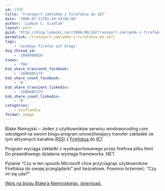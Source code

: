 ```yaml
---
id: 1720
title: 'Transport zakładek z Firefoksa do IE7'
date: '2006-07-31T01:44:42+02:00'
author: 'Ludwik C. Siadlak'
layout: post
guid: 'http://blog.ludwikc.net/2006/08/10/transport-zakladek-z-firefoksa-do-ie7/'
permalink: /transport-zakladek-z-firefoksa-do-ie7/
tags:
    - 'windows firefox ie7 blogs'
dsq_thread_id:
    - '2809990026'
views:
    - '706'
bsb_share_transient_facebook:
    - '1606085175'
bsb_share_count_facebook:
    - '0'
bsb_share_transient_linkedin:
    - '1606085175'
bsb_share_count_linkedin:
    - '0'
categories:
    - Szuflandia
format: image
---
```


Blake Niemyjski – Jeden z użytkowników serwisu windowscoding.com udostępnił na swoim blogu program umowżliwiajacy transfer zakładek (w tym aktywnych kanałów <abbr title="Real Simple Syndication">RSS</abbr>) z [Firefoksa ](https://www.mozilla.org/pl/firefox/new/)do <abbr title="Internet Explorer v. 7">IE7</abbr>.

Program wyciąga zakładki z wyeksportowanego przez firefoxa pliku html. Do prawidłowego działania wymaga frameworka .NET.

Pytanie “Czy w ten sposób Microsoft chce przyciagnąć użytkowników Firefoksa do swojej przeglądarki” jest bezcelowe. Powinno brzemieć: “Czy im się uda?”

[Wpis na blogu Blake’a Niemyjskiego, download.](http://windowscoding.com/blogs/blake/archive/2006/07/25/Convert-your-firefox-favorites-and-feeds-into-IE7-with-_2200_Firefox-To-IE7_2200_.aspx)